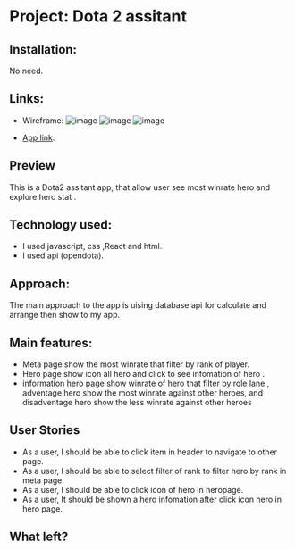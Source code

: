 # Project: Dota 2 assitant 
## Installation: 
No need.

## Links:
- Wireframe:
![image](https://user-images.githubusercontent.com/116508084/205800574-d3953ed8-8939-4787-a5c4-ab7e0369fd69.png)
![image](https://user-images.githubusercontent.com/116508084/205800663-42eb9c77-4a31-4e2b-941e-fbbcbfb5d2e8.png)
![image](https://user-images.githubusercontent.com/116508084/205800743-1fdad3cf-8df7-4078-b620-0f9948a8287c.png)



- [App link](https://main--dota2-assist.netlify.app/).


## Preview

This is a Dota2 assitant app, that allow user see most winrate hero and explore hero stat .

## Technology used:

- I used javascript, css ,React and html.
- I used api (opendota).


## Approach:
The main approach to the app is uising database api for calculate and arrange then show to my app.


## Main features:
- Meta page show the most winrate that filter by rank of player.
- Hero page show icon all hero and click to see infomation of hero .
- information hero page show winrate of hero that filter by role lane , adventage hero show the most winrate against other heroes, and disadventage hero show the less winrate against other heroes


## User Stories
- As a user, I should be able to click item in header to navigate to other page.
- As a user, I should be able to select filter of rank to filter hero by rank in meta page.
- As a user, I should be able to click icon of hero in heropage.
- As a user, It should be shown a hero infomation after click icon hero in hero page.


## What left?

